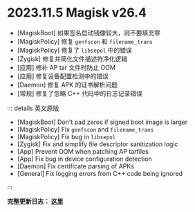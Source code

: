 # 2023.11.5 Magisk v26.4

- [MagiskBoot] 如果签名启动镜像较大，则不要填充零
- [MagiskPolicy] 修复 `genfscon` 和 `filename_trans`
- [MagiskPolicy] 修复了 `libsepol` 中的错误
- [Zygisk] 修复并简化文件描述符净化逻辑
- [应用] 修补 AP tar 文件时防止 OOM
- [应用] 修复设备配置检测中的错误
- [Daemon] 修复 APK 的证书解析问题
- [常规] 修复了忽略 C++ 代码中的日志记录错误

::: details 英文原版

- [MagiskBoot] Don't pad zeros if signed boot image is larger
- [MagiskPolicy] Fix `genfscon` and `filename_trans`
- [MagiskPolicy] Fix bug in `libsepol`
- [Zygisk] Fix and simplify file descriptor sanitization logic
- [App] Prevent OOM when patching AP tarfiles
- [App] Fix bug in device configuration detection
- [Daemon] Fix certificate parsing of APKs
- [General] Fix logging errors from C++ code being ignored

:::

**完整更新日志： [这里](/changes.html)**
